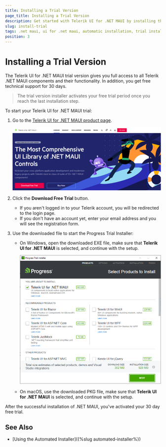 ```yaml
---
title: Installing a Trial Version
page_title: Installing a Trial Version
description: Get started with Telerik UI for .NET MAUI by installing the trial version and activating your 30-day free trial.
slug: install-trial
tags: .net maui, ui for .net maui, automatic installation, trial installer, free trial
position: 3
---
```


# Installing a Trial Version

The Telerik UI for .NET MAUI trial version gives you full access to all Telerik .NET MAUI components and their functionality. In addition, you get free technical support for 30 days.

>The trial version installer activates your free trial period once you reach the last installation step.

To start your Telerik UI for .NET MAUI trial:

1. Go to the [Telerik UI for .NET MAUI product page](https://www.telerik.com/maui-ui).
    
    ![Product page for downloading Telerik UI for .NET MAUI](../images/download_maui2.png)

1. Click the **Download Free Trial** button.

    * If you aren't logged in to your Telerik account, you will be redirected to the login page.
    * If you don't have an account yet, enter your email address and you will see the registration form.

1. Use the downloaded file to start the Progress Trial Installer:

    - On Windows, open the downloaded EXE file, make sure that **Telerik UI for .NET MAUI** is selected, and continue with the setup.

        ![Progress Trial Installer](images/progress-trial-installer.png)

    - On macOS, use the downloaded PKG file, make sure that **Telerik UI for .NET MAUI** is selected, and continue with the setup.
 
After the successful installation of .NET MAUI, you've activated your 30 day free trial.

## See Also

* [Using the Automated Installer]({%slug automated-installer%})

